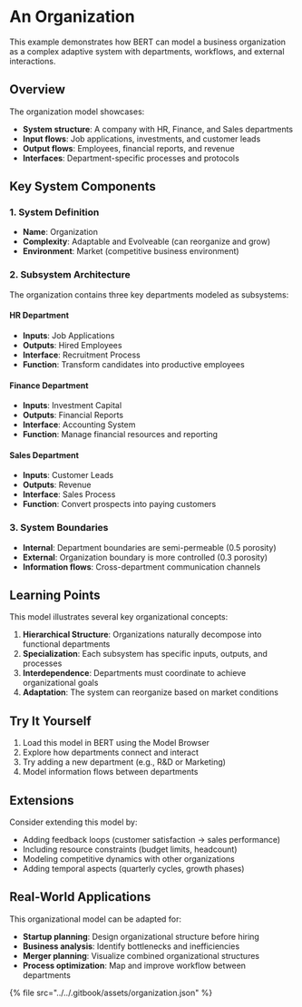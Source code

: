 # An Organization

This example demonstrates how BERT can model a business organization as a complex adaptive system with departments, workflows, and external interactions.

## Overview

The organization model showcases:
- **System structure**: A company with HR, Finance, and Sales departments
- **Input flows**: Job applications, investments, and customer leads
- **Output flows**: Employees, financial reports, and revenue
- **Interfaces**: Department-specific processes and protocols

## Key System Components

### 1. System Definition
- **Name**: Organization
- **Complexity**: Adaptable and Evolveable (can reorganize and grow)
- **Environment**: Market (competitive business environment)

### 2. Subsystem Architecture

The organization contains three key departments modeled as subsystems:

#### HR Department
- **Inputs**: Job Applications
- **Outputs**: Hired Employees
- **Interface**: Recruitment Process
- **Function**: Transform candidates into productive employees

#### Finance Department  
- **Inputs**: Investment Capital
- **Outputs**: Financial Reports
- **Interface**: Accounting System
- **Function**: Manage financial resources and reporting

#### Sales Department
- **Inputs**: Customer Leads
- **Outputs**: Revenue
- **Interface**: Sales Process
- **Function**: Convert prospects into paying customers

### 3. System Boundaries
- **Internal**: Department boundaries are semi-permeable (0.5 porosity)
- **External**: Organization boundary is more controlled (0.3 porosity)
- **Information flows**: Cross-department communication channels

## Learning Points

This model illustrates several key organizational concepts:

1. **Hierarchical Structure**: Organizations naturally decompose into functional departments
2. **Specialization**: Each subsystem has specific inputs, outputs, and processes
3. **Interdependence**: Departments must coordinate to achieve organizational goals
4. **Adaptation**: The system can reorganize based on market conditions

## Try It Yourself

1. Load this model in BERT using the Model Browser
2. Explore how departments connect and interact
3. Try adding a new department (e.g., R&D or Marketing)
4. Model information flows between departments

## Extensions

Consider extending this model by:
- Adding feedback loops (customer satisfaction → sales performance)
- Including resource constraints (budget limits, headcount)
- Modeling competitive dynamics with other organizations
- Adding temporal aspects (quarterly cycles, growth phases)

## Real-World Applications

This organizational model can be adapted for:
- **Startup planning**: Design organizational structure before hiring
- **Business analysis**: Identify bottlenecks and inefficiencies
- **Merger planning**: Visualize combined organizational structures
- **Process optimization**: Map and improve workflow between departments

{% file src="../../.gitbook/assets/organization.json" %}